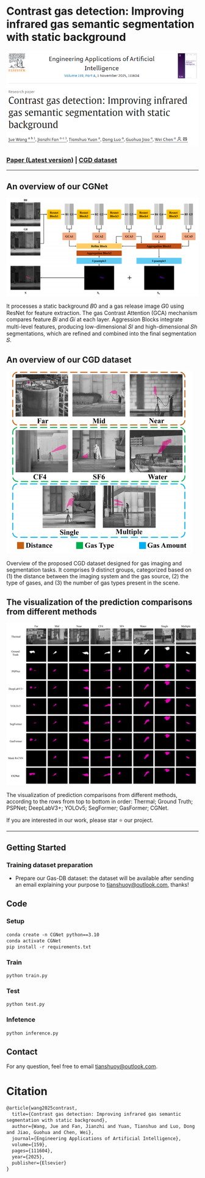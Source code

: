 # Contrast gas detection: Improving infrared gas semantic segmentation with static background

![Paper](./assets/paper.png)


### [Paper (Latest version)](https://www.sciencedirect.com/science/article/pii/S0952197625016069?ref=pdf_download&fr=RR-2&rr=95f32cf71b94d029#page=1.00&gsr=0) | [CGD dataset](#training-dataset-preparation)

----------------------------------------------------------

## An overview of our CGNet
![An overview of our CGNet](./assets/Architecture%20of%20CGNet.png)

It processes a static background 𝐵0 and a gas release image 𝐺0 using ResNet for feature extraction. The gas Contrast Attention (GCA) mechanism compares feature 𝐵𝑖 and 𝐺𝑖 at each layer. Aggression Blocks integrate multi-level features, producing low-dimensional 𝑆𝑙 and high-dimensional 𝑆ℎ segmentations, which are refined and combined into the final segmentation 𝑆.

## An overview of our CGD dataset

![An overview of our CGD dataset](./assets/Overview%20of%20CGD%20dataset.png)

Overview of the proposed CGD dataset designed for gas imaging and segmentation tasks. It comprises 9 distinct groups, categorized based on (1) the distance between the imaging system and the gas source, (2) the type of gases, and (3) the number of gas types present in the scene.

## The visualization of the prediction comparisons from different methods


![The visualization of the prediction comparisons from different methods](./assets/The%20visualization%20of%20the%20prediction%20comparisons%20from%20different%20methods.png)

The visualization of prediction comparisons from different methods, according to the rows from top to bottom in order: Thermal; Ground Truth; PSPNet; DeepLabV3+; YOLOv5; SegFormer; GasFormer; CGNet.


If you are interested in our work, please star ⭐ our project.

---------------------------------------------------------

## Getting Started

### Training dataset preparation
- Prepare our Gas-DB dataset: the dataset will be available after sending an email  explaining your purpose to tianshuoy@outlook.com, thanks!

## Code
### Setup
```
conda create -n CGNet python==3.10
conda activate CGNet
pip install -r requirements.txt
```

### Train
```
python train.py
```
### Test
```
python test.py
```
### Infetence
```
python inference.py
```

## Contact   
For any question, feel free to email <tianshuoy@outlook.com>.

# Citation
```
@article{wang2025contrast,
  title={Contrast gas detection: Improving infrared gas semantic segmentation with static background},
  author={Wang, Jue and Fan, Jianzhi and Yuan, Tianshuo and Luo, Dong and Jiao, Guohua and Chen, Wei},
  journal={Engineering Applications of Artificial Intelligence},
  volume={159},
  pages={111604},
  year={2025},
  publisher={Elsevier}
}
```
